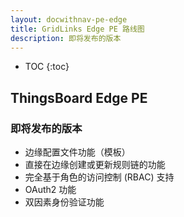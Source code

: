 ```yaml
---
layout: docwithnav-pe-edge
title: GridLinks Edge PE 路线图
description: 即将发布的版本
---
```


* TOC
{:toc}

## ThingsBoard Edge PE

### 即将发布的版本
* 边缘配置文件功能（模板）
* 直接在边缘创建或更新规则链的功能
* 完全基于角色的访问控制 (RBAC) 支持
* OAuth2 功能
* 双因素身份验证功能